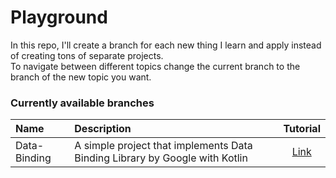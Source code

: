 # Playground
In this repo, I'll create a branch for each new thing I learn and apply instead of creating tons of separate projects.  
To navigate between different topics change the current branch to the branch of the new topic you want.  
### Currently available branches  
|Name|Description|Tutorial|
|:---|:---|:---:|
|Data-Binding|A simple project that implements Data Binding Library by Google with Kotlin|[Link](https://www.moveoapps.com/blog/how-to-use-data-binding-library-with-kotlin-a-step-by-step-guide/)|
